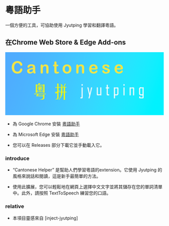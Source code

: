 # 粵語助手

一個方便的工具，可協助使用 Jyutping 學習和翻譯粵語。

## 在Chrome Web Store & Edge Add-ons

![Logo](./chrome%20web%20store.png)
* 為 Google Chrome 安裝 [粵語助手](https://chromewebstore.google.com/detail/cantonese-helper/jfincemdopkabfjdjbhekkblihbbpdpn)
* 為 Microsoft Edge 安裝 [粵語助手](https://microsoftedge.microsoft.com/addons/detail/cantonese-helper/ldhnncmfnklohgpaiodacgakciiaddai)

* 您可以在 Releases 部分下載它並手動載入它。
### introduce
   * “Cantonese Helper” 是幫助人們學習粵語的extension。它使用 Jyutping 的風格來說話和閱讀，這是新手最簡單的方法。

* 使用此擴展，您可以輕鬆地在網頁上選擇中文文字並將其儲存在您的單詞清單中。此外，請按照 TextToSpeech 練習您的口語。

### relative
* 本項目靈感來自 [inject-jyutping]